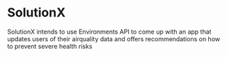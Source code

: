 # SolutionX
SolutionX intends to use Environments API to come up with an app that updates users of their airquality data and offers recommendations on how to prevent severe health risks
